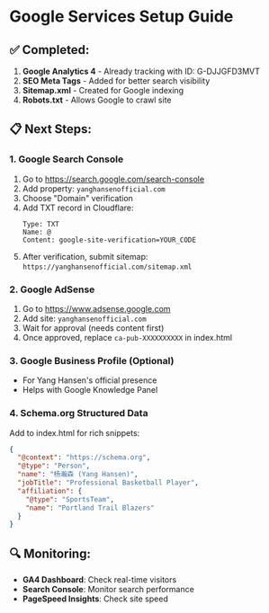# Google Services Setup Guide

## ✅ Completed:
1. **Google Analytics 4** - Already tracking with ID: G-DJJGFD3MVT
2. **SEO Meta Tags** - Added for better search visibility
3. **Sitemap.xml** - Created for Google indexing
4. **Robots.txt** - Allows Google to crawl site

## 📋 Next Steps:

### 1. Google Search Console
1. Go to https://search.google.com/search-console
2. Add property: `yanghansenofficial.com`
3. Choose "Domain" verification
4. Add TXT record in Cloudflare:
   ```
   Type: TXT
   Name: @
   Content: google-site-verification=YOUR_CODE
   ```
5. After verification, submit sitemap: `https://yanghansenofficial.com/sitemap.xml`

### 2. Google AdSense
1. Go to https://www.adsense.google.com
2. Add site: `yanghansenofficial.com`
3. Wait for approval (needs content first)
4. Once approved, replace `ca-pub-XXXXXXXXXX` in index.html

### 3. Google Business Profile (Optional)
- For Yang Hansen's official presence
- Helps with Google Knowledge Panel

### 4. Schema.org Structured Data
Add to index.html for rich snippets:
```json
{
  "@context": "https://schema.org",
  "@type": "Person",
  "name": "杨瀚森 (Yang Hansen)",
  "jobTitle": "Professional Basketball Player",
  "affiliation": {
    "@type": "SportsTeam",
    "name": "Portland Trail Blazers"
  }
}
```

## 🔍 Monitoring:
- **GA4 Dashboard**: Check real-time visitors
- **Search Console**: Monitor search performance
- **PageSpeed Insights**: Check site speed